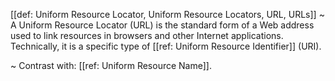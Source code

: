 [[def: Uniform Resource Locator, Uniform Resource Locators, URL, URLs]]
~ A Uniform Resource Locator (URL) is the standard form of a Web address used to link resources in browsers and other Internet applications. Technically, it is a specific type of [[ref: Uniform Resource Identifier]] (URI).

~ Contrast with: [[ref: Uniform Resource Name]].

